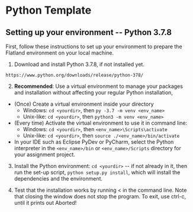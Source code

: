 # Python Template

## Setting up your environment -- Python 3.7.8

First, follow these instructions to set up your environment to prepare the Flatland environment on your local machine.

1. Download and install Python 3.7.8, if not installed yet.
```
https://www.python.org/downloads/release/python-378/
```

2. **Recommended**: Use a virtual environment to manage your packages and installation without affecting your regular Python installation,
  - (Once) Create a virtual environment inside your directory
    - Windows: `cd <yourdir>`, then `py -3.7 -m venv <env_name>`
    - Unix-like: `cd <yourdir>`, then `python3 -m venv <env_name>`
  - (Every time) Activate the virtual environment to use it in command line:
    - Windows: `cd <yourdir>`, then `<env_name>\Scripts\activate`
    - Unix-like: `cd <yourdir>`, then `source ./<env_name>/bin/activate`
  - In your IDE such as Eclipse PyDev or PyCharm, select the Python interpreter in the
  `<env_name>/bin` or `<env_name>/Scripts` directory for your assignment project.

3. Install the Python environment: `cd <yourdir>` -- if not already in it, then run the set-up script, `python setup.py install`, which will install the dependencies and the environment.

4. Test that the installation works by running < in the command line. Note that closing the window does not stop the program. To exit, use ctrl-c, until it prints out Aborted!
